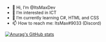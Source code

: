 - 👋 Hi, I’m @ItsMaxDev
- 👀 I’m interested in ICT
- 🌱 I’m currently learning C#, HTML and CSS
- 📫 How to reach me: ItsMax#9033 (Discord)

[![Anurag's GitHub stats](https://github-readme-stats.vercel.app/api?username=ItsMaxDev&count_private=true&show_icons=true&theme=dark&hide_rank=true&include_all_commits=true)](https://github.com/anuraghazra/github-readme-stats)
